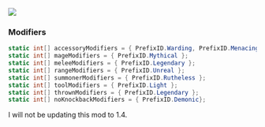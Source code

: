 [![](https://img.shields.io/static/v1?style=flat-square&logo=discord&logoColor=white&color=blue&label=discord&message=valks%20games)](https://discord.gg/866cg8yfxZ)

### Modifiers

```cs
static int[] accessoryModifiers = { PrefixID.Warding, PrefixID.Menacing, PrefixID.Quick, PrefixID.Lucky, PrefixID.Arcane };
static int[] mageModifiers = { PrefixID.Mythical };
static int[] meleeModifiers = { PrefixID.Legendary };
static int[] rangeModifiers = { PrefixID.Unreal };
static int[] summonerModifiers = { PrefixID.Rutheless };
static int[] toolModifiers = { PrefixID.Light };
static int[] thrownModifiers = { PrefixID.Legendary };
static int[] noKnockbackModifiers = { PrefixID.Demonic};
```

I will not be updating this mod to 1.4.
